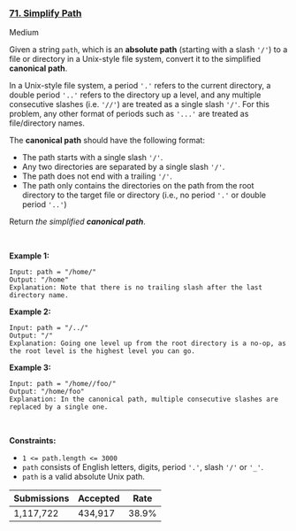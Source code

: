 ### [71. Simplify Path](https://leetcode.com/problems/simplify-path/)

Medium

Given a string `` path ``, which is an __absolute path__ (starting with a slash `` '/' ``) to a file or directory in a Unix-style file system, convert it to the simplified __canonical path__.

In a Unix-style file system, a period `` '.' `` refers to the current directory, a double period `` '..' `` refers to the directory up a level, and any multiple consecutive slashes (i.e. `` '//' ``) are treated as a single slash `` '/' ``. For this problem, any other format of periods such as `` '...' `` are treated as file/directory names.

The __canonical path__ should have the following format:

*   The path starts with a single slash `` '/' ``.
*   Any two directories are separated by a single slash `` '/' ``.
*   The path does not end with a trailing `` '/' ``.
*   The path only contains the directories on the path from the root directory to the target file or directory (i.e., no period `` '.' `` or double period `` '..' ``)

Return _the simplified __canonical path___.

 

__Example 1:__

```
Input: path = "/home/"
Output: "/home"
Explanation: Note that there is no trailing slash after the last directory name.
```

__Example 2:__

```
Input: path = "/../"
Output: "/"
Explanation: Going one level up from the root directory is a no-op, as the root level is the highest level you can go.
```

__Example 3:__

```
Input: path = "/home//foo/"
Output: "/home/foo"
Explanation: In the canonical path, multiple consecutive slashes are replaced by a single one.
```

 

__Constraints:__

*   `` 1 <= path.length <= 3000 ``
*   `` path `` consists of English letters, digits, period `` '.' ``, slash `` '/' `` or `` '_' ``.
*   `` path `` is a valid absolute Unix path.

| Submissions    | Accepted     | Rate   |
| -------------- | ------------ | ------ |
| 1,117,722 | 434,917 | 38.9% |